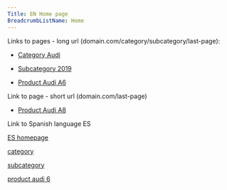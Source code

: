 ```yaml
---
Title: EN Home page
BreadcrumbListName: Home
---
```


Links to pages - long url (domain.com/category/subcategory/last-page):

* [Category Audi](/category-audi/)

* [Subcategory 2019](category-audi/subcategory-2019/)

* [Product Audi A6](category-audi/subcategory-2019/audi-6/)

Link to page - short url (domain.com/last-page)

* [Product Audi A8](/audi-8/)

Link to Spanish language ES

[ES homepage](/es)

[category](/es/categoria-audi/)

[subcategory](/es/categoria-audi/carra-modelos)

[product audi 6](/es/categoria-audi/carra-modelos/carra-audi-6/)